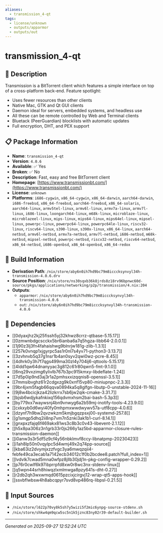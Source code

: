 ```yaml
---
aliases:
  - transmission_4-qt
tags:
  - license/unknown
  - outputs/apparmor
  - outputs/out
---
```


# transmission_4-qt

## 📝 Description

Transmission is a BitTorrent client which features a simple interface
on top of a cross-platform back-end.
Feature spotlight:
  * Uses fewer resources than other clients
  * Native Mac, GTK and Qt GUI clients
  * Daemon ideal for servers, embedded systems, and headless use
  * All these can be remote controlled by Web and Terminal clients
  * Bluetack (PeerGuardian) blocklists with automatic updates
  * Full encryption, DHT, and PEX support


## 📋 Package Information

- **Name**: `transmission_4-qt`
- **Version**: `4.0.6`
- **Available**: ✅ Yes
- **Broken**: ✅ No
- **Description**: Fast, easy and free BitTorrent client
- **Homepage**: [https://www.transmissionbt.com/](https://www.transmissionbt.com/)
- **License**: `unknown`
- **Platforms**: `i686-cygwin`, `x86_64-cygwin`, `x86_64-darwin`, `aarch64-darwin`, `i686-freebsd`, `x86_64-freebsd`, `aarch64-freebsd`, `x86_64-solaris`, `aarch64-linux`, `armv5tel-linux`, `armv6l-linux`, `armv7a-linux`, `armv7l-linux`, `i686-linux`, `loongarch64-linux`, `m68k-linux`, `microblaze-linux`, `microblazeel-linux`, `mips-linux`, `mips64-linux`, `mips64el-linux`, `mipsel-linux`, `powerpc-linux`, `powerpc64-linux`, `powerpc64le-linux`, `riscv32-linux`, `riscv64-linux`, `s390-linux`, `s390x-linux`, `x86_64-linux`, `aarch64-netbsd`, `armv6l-netbsd`, `armv7a-netbsd`, `armv7l-netbsd`, `i686-netbsd`, `m68k-netbsd`, `mipsel-netbsd`, `powerpc-netbsd`, `riscv32-netbsd`, `riscv64-netbsd`, `x86_64-netbsd`, `i686-openbsd`, `x86_64-openbsd`, `x86_64-redox`

## 🔧 Build Information

- **Derivation Path**: `/nix/store/aby6n0ih7hd9bc79m8icccksynvyl34h-transmission-4.0.6.drv`
- **Source Position**: `/nix/store/ns30sqxb36k8jrds8z18rv96bpnwc60d-source/pkgs/applications/networking/p2p/transmission/4.nix:204`
- **Outputs**:
  - `apparmor`:  `/nix/store/aby6n0ih7hd9bc79m8icccksynvyl34h-transmission-4.0.6`
  - `out`:  `/nix/store/aby6n0ih7hd9bc79m8icccksynvyl34h-transmission-4.0.6`

## 🔗 Dependencies

- [[0dyaxjhz2kj25fissh5yj32khwz8crrz-qtbase-5.15.17]]
- [[0zmwnbdgcscckx5br6ianba6a7q5hgza-libb64-2.0.0.1]]
- [[1j90z3lj3fn4fahaishwg9blnrjw181g-zlib-1.3.1]]
- [[257k0vnqp1xjgyrpc5as1r0nl7s4yv71-python3-3.13.7]]
- [[3zvhnvb5q37g1nsr1b4an0syv2qwi0wz-pcre-8.45]]
- [[4dhrk0y3h7f7qgs499ma30zl4y704ij6-qttools-5.15.17]]
- [[4ldd1qw64dnanyyac3g812c61r80qwn5-fmt-9.1.0]]
- [[6nq29vxzimg6ylivlb767b3pc915kmxy-libdeflate-1.24]]
- [[7d5p0ip9nd3aj3r1a2pmhsxxizqqnis8-openssl-3.5.1]]
- [[7mmsibvghz61r2cdgxzg9k0xnf15vp80-miniupnpc-2.3.3]]
- [[9br4jxm5fagb66qqva0894ka5q8glfgn-libutp-0-unstable-2024-11-16]]
- [[9j8w4bcicjkza42lizkrrx7sb6jw2qik-cmake-3.31.7]]
- [[bjsb6wdjykafnkixq156qdvmxhsm2bai-bash-5.3p3]]
- [[by779xx7waywsnj4bn9vnwyg6a2b59mj-inotify-tools-4.23.9.0]]
- [[cxkxyb0d6wyi40fy0mhpmxwwdwywv57a-utf8cpp-4.0.6]]
- [[dzynf7h9bw2qvzwkzm5kmjbgqzpsxj00-systemd-257.8]]
- [[g1smgp5dhq2ii8np7vm7n5znki3ak1b1-curl-8.14.1]]
- [[gnxpxzfajq6f469akx81ws3c8b3c0v43-libevent-2.1.12]]
- [[h5x8pa306z3n1grb33r0js266y1az5bd-apparmor-closure-rules-transmission-daemon]]
- [[i0anw3s3r5df5z9cf4y56nbklmvf8ccy-libnatpmp-20230423]]
- [[i1ah8lp50n0vqylpc5d4wmj49x2q74pp-source]]
- [[kba63iz2dvymjxzzfvgc3ya6mwqzqii4-febfe49ca3ecab1a7142ecb34012c1f0b2bcdee8.patch?full_index=1]]
- [[lvdvlk7cwad5mna0wfpz8jllb30jdj1n-pkg-config-wrapper-0.29.2]]
- [[p76r0cwlf6k97ibprrpfd8xw0r8wc3nx-stdenv-linux]]
- [[q5wpn44srh8hiwqzlxmlmwga8pzy641s-dht-0.27]]
- [[r2db2qh3wxwmqd0615pzcixjcirgvj12-wrap-qt5-apps-hook]]
- [[ssvbflwbsw4h8abcqpyr7svd8vp486rq-libpsl-0.21.5]]

## 📁 Input Sources

- `/nix/store/l622p70vy8k5sh7y5wizi5f2mic6ynpg-source-stdenv.sh`
- `/nix/store/shkw4qm9qcw5sc5n1k5jznc83ny02r39-default-builder.sh`

---
*Generated on 2025-09-27 12:52:24 UTC*
